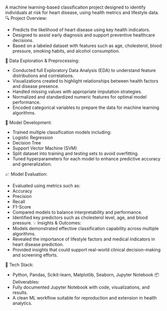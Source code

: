 A machine learning-based classification project designed to identify individuals at risk for heart disease, using health metrics and lifestyle data.
🔍 Project Overview:
- Predicts the likelihood of heart disease using key health indicators.
- Designed to assist early diagnosis and support preventive healthcare decisions.
- Based on a labeled dataset with features such as age, cholesterol, blood pressure, smoking habits, and alcohol consumption.
  
🧪 Data Exploration & Preprocessing:
- Conducted full Exploratory Data Analysis (EDA) to understand feature distributions and correlations.
- Visualizations created to highlight relationships between health factors and disease presence.
- Handled missing values with appropriate imputation strategies.
- Normalized and standardized numeric features for optimal model performance.
- Encoded categorical variables to prepare the data for machine learning algorithms.
  
🤖 Model Development:
- Trained multiple classification models including:
- Logistic Regression
- Decision Tree
- Support Vector Machine (SVM)
- Split dataset into training and testing sets to avoid overfitting.
- Tuned hyperparameters for each model to enhance predictive accuracy and generalization.
  
📈 Model Evaluation:
- Evaluated using metrics such as:
- Accuracy
- Precision
- Recall
- F1-Score
- Compared models to balance interpretability and performance.
- Identified key predictors such as cholesterol level, age, and blood pressure.
💡 Insights & Outcomes:
- Models demonstrated effective classification capability across multiple algorithms.
- Revealed the importance of lifestyle factors and medical indicators in heart disease prediction.
- Provided insights that could support real-world clinical decision-making and screening efforts.
  
🧰 Tech Stack:
- Python, Pandas, Scikit-learn, Matplotlib, Seaborn, Jupyter Notebook
📦 Deliverables:
- Fully documented Jupyter Notebook with code, visualizations, and results.
- A clean ML workflow suitable for reproduction and extension in health analytics.
